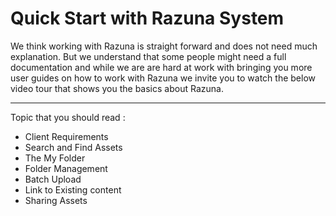 # Quick Start with Razuna System

We think working with Razuna is straight forward and does not need much explanation. But we understand that some people might need a full documentation and while we are are hard at work with bringing you more user guides on how to work with Razuna we invite you to watch the below video tour that shows you the basics about Razuna.

___

Topic that you should read :

* Client Requirements
* Search and Find Assets
* The My Folder
* Folder Management
* Batch Upload
* Link to Existing content
* Sharing Assets